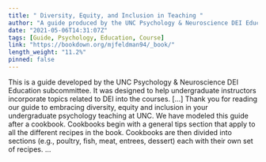 ```yaml
---
title: " Diversity, Equity, and Inclusion in Teaching "
author: "A guide produced by the UNC Psychology & Neuroscience DEI Education Subcommittee"
date: "2021-05-06T14:31:07Z"
tags: [Guide, Psychology, Education, Course]
link: "https://bookdown.org/mjfeldman94/_book/"
length_weight: "11.2%"
pinned: false
---
```


This is a guide developed by the UNC Psychology & Neuroscience DEI Education subcommittee. It was designed to help undergraduate instructors incorporate topics related to DEI into the courses. [...] Thank you for reading our guide to embracing diversity, equity and inclusion in your undergraduate psychology teaching at UNC. We have modeled this guide after a cookbook. Cookbooks begin with a general tips section that apply to all the different recipes in the book. Cookbooks are then divided into sections (e.g., poultry, fish, meat, entrees, dessert) each with their own set of recipes. ...
